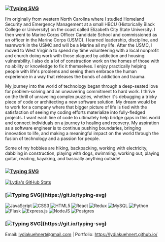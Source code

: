 ### [![Typing SVG](https://readme-typing-svg.demolab.com/?lines=Hi!+My+name+is+Lydia)](https://git.io/typing-svg)
I’m originally from western North Carolina where I studied Homeland Security and Emergency Management at a small HBCU (Historically Black College or University) on the coast called Elizabeth City State University. I then went to Marine Corps Officer Candidate School and commissioned as an officer in the Marine Corps (USMC). I learned leadership, discipline, and teamwork in the USMC and will be a Marine all my life. After the USMC, I moved to West Virginia to spend my time volunteering with a local nonprofit and church doing work with those plagued by addiction and housing vulnerability. I also do a lot of construction work on the homes of those with no ability or knowledge to fix it themselves. I enjoy practically helping people with life's problems and seeing them embrace the human experience in a way that releases the bonds of addiction and trauma. 

My journey into the world of technology began through a deep-seated love for problem-solving and an unwavering commitment to hard work. I thrive on the thrill of unraveling complex puzzles, whether it's debugging a tricky piece of code or architecting a new software solution. My dream would be to work for a company where that bigger picture of life is tied with the satisfaction of seeing my coding efforts materialize into fully-fledged projects. I want each line of code to ultimately help bridge gaps in this world and connect individuals on a journey to healing and recovery. My aspiration as a software engineer is to continue pushing boundaries, bringing innovation to life, and making a meaningful impact on the world through the fusion of technology and a passion for people.

Some of my hobbies are hiking, backpacking, working with electricity, dabbling in construction, playing with dogs, swimming, working out, playing guitar, reading, kayaking, and basically anything outside!

### [![Typing SVG](https://readme-typing-svg.demolab.com/?lines=GitHub+Stats)](https://git.io/typing-svg)
[![Lydia's GitHub Stats](https://github-readme-stats.vercel.app/api/top-langs/?username=lydiakuehnert&&show_icons=true&theme=tokyonight)](https://github.com/anuraghazra/github-readme-stats)

### [![Typing SVG](https://readme-typing-svg.demolab.com/?lines=Some+of+My+Skills...)](https://git.io/typing-svg)
![JavaScript](https://img.shields.io/badge/javascript-%23323330.svg?style=for-the-badge&logo=javascript&logoColor=%23F7DF1E) ![CSS3](https://img.shields.io/badge/css3-%231572B6.svg?style=for-the-badge&logo=css3&logoColor=white) ![HTML5](https://img.shields.io/badge/html5-%23E34F26.svg?style=for-the-badge&logo=html5&logoColor=white) ![React](https://img.shields.io/badge/react-%2320232a.svg?style=for-the-badge&logo=react&logoColor=%2361DAFB) ![Redux](https://img.shields.io/badge/redux-%23593d88.svg?style=for-the-badge&logo=redux&logoColor=white) ![MySQL](https://img.shields.io/badge/mysql-%2300f.svg?style=for-the-badge&logo=mysql&logoColor=white) 	![Python](https://img.shields.io/badge/python-3670A0?style=for-the-badge&logo=python&logoColor=ffdd54) ![Flask](https://img.shields.io/badge/flask-%23000.svg?style=for-the-badge&logo=flask&logoColor=white) ![Express.js](https://img.shields.io/badge/express.js-%23404d59.svg?style=for-the-badge&logo=express&logoColor=%2361DAFB) ![NodeJS](https://img.shields.io/badge/node.js-6DA55F?style=for-the-badge&logo=node.js&logoColor=white) ![Postgres](https://img.shields.io/badge/postgres-%23316192.svg?style=for-the-badge&logo=postgresql&logoColor=white)

### [![Typing SVG](https://readme-typing-svg.demolab.com/?lines=Contact+Me!)](https://git.io/typing-svg)
Email: lydiakuehnert@gmail.com |
Portfolio: https://lydiakuehnert.github.io/

<!--
**lydiakuehnert/lydiakuehnert** is a ✨ _special_ ✨ repository because its `README.md` (this file) appears on your GitHub profile.

Here are some ideas to get you started:

- 🔭 I’m currently working on ...
- 🌱 I’m currently learning ...
- 👯 I’m looking to collaborate on ...
- 🤔 I’m looking for help with ...
- 💬 Ask me about ...
- 📫 How to reach me: ...
- 😄 Pronouns: ...
- ⚡ Fun fact: ...
-->
